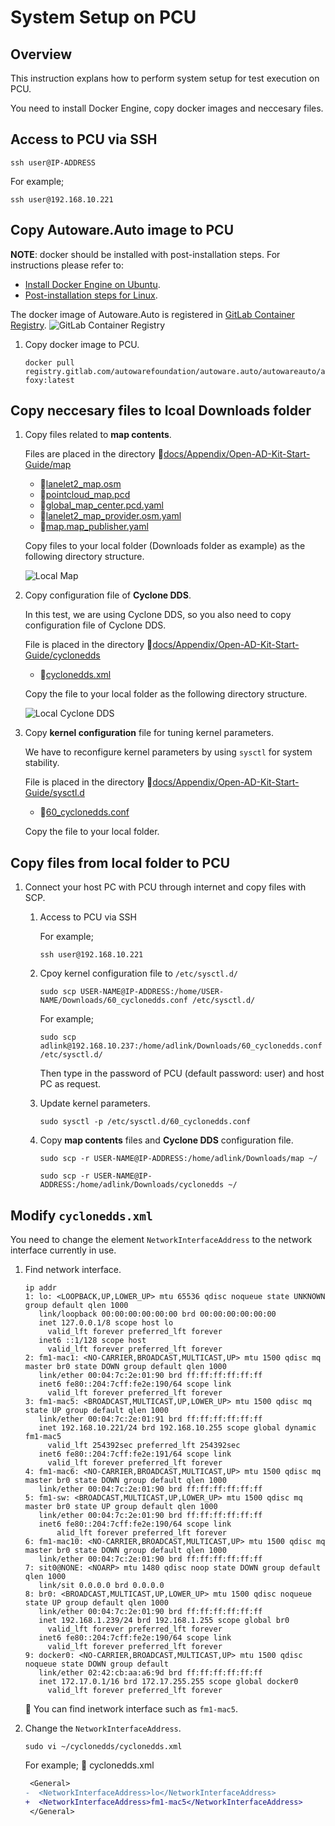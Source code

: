 # System Setup on PCU

## Overview

This instruction explans how to perform system setup for test execution on PCU.

You need to install Docker Engine, copy docker images and neccesary files.

## Access to PCU via SSH

```console
ssh user@IP-ADDRESS
```

For example;

```console
ssh user@192.168.10.221
```

## Copy Autoware.Auto image to PCU

**NOTE**: docker should be installed with post-installation steps. For instructions please refer to:

- [Install Docker Engine on Ubuntu](https://docs.docker.com/engine/install/ubuntu).
- [Post-installation steps for Linux](https://docs.docker.com/engine/install/linux-postinstall).

The docker image of Autoware.Auto is registered in [GitLab Container Registry](https://gitlab.com/autowarefoundation/autoware.auto/AutowareAuto/container_registry/2511358).
![GitLab Container Registry](images/system-setup-ava/gitlab-cr.png)

1. Copy docker image to PCU.

   ```console
   docker pull registry.gitlab.com/autowarefoundation/autoware.auto/autowareauto/arm64/openadkit-foxy:latest
   ```

## Copy neccesary files to lcoal Downloads folder

1. Copy files related to **map contents**.

   Files are placed in the directory :file_folder:[docs/Appendix/Open-AD-Kit-Start-Guide/map](map)

   - :page_facing_up:[lanelet2_map.osm](map/kashiwanoha/lanelet2_map.osm)
   - :page_facing_up:[pointcloud_map.pcd](map/kashiwanoha/pointcloud_map.pcd)
   - :page_facing_up:[global_map_center.pcd.yaml](map/kashiwanoha/global_map_center.pcd.yaml)
   - :page_facing_up:[lanelet2_map_provider.osm.yaml](map/kashiwanoha/lanelet2_map_provider.osm.yaml)
   - :page_facing_up:[map.map_publisher.yaml](map/kashiwanoha/map.map_publisher.yaml)

   Copy files to your local folder (Downloads folder as example) as the following directory structure.

   ![Local Map](images/system-setup-pcu/local_map.png)

1. Copy configuration file of **Cyclone DDS**.

   In this test, we are using Cyclone DDS, so you also need to copy configuration file of Cyclone DDS.

   File is placed in the directory :file_folder:[docs/Appendix/Open-AD-Kit-Start-Guide/cyclonedds](cyclonedds)

   - :page_facing_up:[cyclonedds.xml](cyclonedds/cyclonedds.xml)

   Copy the file to your local folder as the following directory structure.

   ![Local Cyclone DDS](images/system-setup-pcu/local_cyclonedds.png)

1. Copy **kernel configuration** file for tuning kernel parameters.

   We have to reconfigure kernel parameters by using `sysctl` for system stability.

   File is placed in the directory :file_folder:[docs/Appendix/Open-AD-Kit-Start-Guide/sysctl.d](sysctl.d)

   - :page_facing_up:[60_cyclonedds.conf](sysctl.d/60_cyclonedds.conf)

   Copy the file to your local folder.

## Copy files from local folder to PCU

1. Connect your host PC with PCU through internet and copy files with SCP.

   1. Access to PCU via SSH

      For example;

      ```console
      ssh user@192.168.10.221
      ```

   1. Cpoy kernel configuration file to `/etc/sysctl.d/`

      ```console
      sudo scp USER-NAME@IP-ADDRESS:/home/USER-NAME/Downloads/60_cyclonedds.conf /etc/sysctl.d/
      ```

      For example;

      ```console
      sudo scp adlink@192.168.10.237:/home/adlink/Downloads/60_cyclonedds.conf /etc/sysctl.d/
      ```

      Then type in the password of PCU (default password: user) and host PC as request.

   1. Update kernel parameters.

      ```console
      sudo sysctl -p /etc/sysctl.d/60_cyclonedds.conf
      ```

   1. Copy **map contents** files and **Cyclone DDS** configuration file.

      ```console
      sudo scp -r USER-NAME@IP-ADDRESS:/home/adlink/Downloads/map ~/
      ```

      ```console
      sudo scp -r USER-NAME@IP-ADDRESS:/home/adlink/Downloads/cyclonedds ~/
      ```

## Modify `cyclonedds.xml`

You need to change the element `NetworkInterfaceAddress` to the network interface currently in use.

1. Find network interface.

   ```console
   ip addr
   1: lo: <LOOPBACK,UP,LOWER_UP> mtu 65536 qdisc noqueue state UNKNOWN group default qlen 1000
      link/loopback 00:00:00:00:00:00 brd 00:00:00:00:00:00
      inet 127.0.0.1/8 scope host lo
        valid_lft forever preferred_lft forever
      inet6 ::1/128 scope host
        valid_lft forever preferred_lft forever
   2: fm1-mac1: <NO-CARRIER,BROADCAST,MULTICAST,UP> mtu 1500 qdisc mq master br0 state DOWN group default qlen 1000
      link/ether 00:04:7c:2e:01:90 brd ff:ff:ff:ff:ff:ff
      inet6 fe80::204:7cff:fe2e:190/64 scope link
        valid_lft forever preferred_lft forever
   3: fm1-mac5: <BROADCAST,MULTICAST,UP,LOWER_UP> mtu 1500 qdisc mq state UP group default qlen 1000
      link/ether 00:04:7c:2e:01:91 brd ff:ff:ff:ff:ff:ff
      inet 192.168.10.221/24 brd 192.168.10.255 scope global dynamic fm1-mac5
        valid_lft 254392sec preferred_lft 254392sec
      inet6 fe80::204:7cff:fe2e:191/64 scope link
        valid_lft forever preferred_lft forever
   4: fm1-mac6: <NO-CARRIER,BROADCAST,MULTICAST,UP> mtu 1500 qdisc mq master br0 state DOWN group default qlen 1000
      link/ether 00:04:7c:2e:01:90 brd ff:ff:ff:ff:ff:ff
   5: fm1-sw: <BROADCAST,MULTICAST,UP,LOWER_UP> mtu 1500 qdisc mq master br0 state UP group default qlen 1000
      link/ether 00:04:7c:2e:01:90 brd ff:ff:ff:ff:ff:ff
      inet6 fe80::204:7cff:fe2e:190/64 scope link
          alid_lft forever preferred_lft forever
   6: fm1-mac10: <NO-CARRIER,BROADCAST,MULTICAST,UP> mtu 1500 qdisc mq master br0 state DOWN group default qlen 1000
      link/ether 00:04:7c:2e:01:90 brd ff:ff:ff:ff:ff:ff
   7: sit0@NONE: <NOARP> mtu 1480 qdisc noop state DOWN group default qlen 1000
      link/sit 0.0.0.0 brd 0.0.0.0
   8: br0: <BROADCAST,MULTICAST,UP,LOWER_UP> mtu 1500 qdisc noqueue state UP group default qlen 1000
      link/ether 00:04:7c:2e:01:90 brd ff:ff:ff:ff:ff:ff
      inet 192.168.1.239/24 brd 192.168.1.255 scope global br0
        valid_lft forever preferred_lft forever
      inet6 fe80::204:7cff:fe2e:190/64 scope link
        valid_lft forever preferred_lft forever
   9: docker0: <NO-CARRIER,BROADCAST,MULTICAST,UP> mtu 1500 qdisc noqueue state DOWN group default
      link/ether 02:42:cb:aa:a6:9d brd ff:ff:ff:ff:ff:ff
      inet 172.17.0.1/16 brd 172.17.255.255 scope global docker0
        valid_lft forever preferred_lft forever
   ```

   :speech_balloon: You can find inetwork interface such as `fm1-mac5`.

1. Change the `NetworkInterfaceAddress`.

   ```console
   sudo vi ~/cyclonedds/cyclonedds.xml
   ```

   For example; :page_facing_up: cyclonedds.xml

   ```diff
    <General>
   -  <NetworkInterfaceAddress>lo</NetworkInterfaceAddress>
   +  <NetworkInterfaceAddress>fm1-mac5</NetworkInterfaceAddress>
    </General>

   ```
